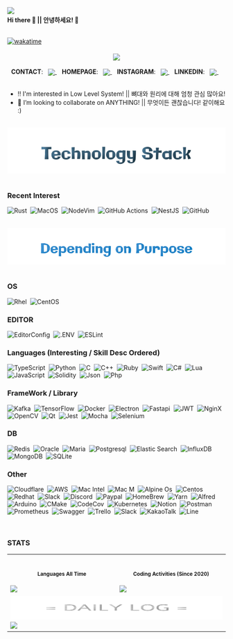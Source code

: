 <div> 
  <div align="right" style="display: flex;">
    <span dir="auto">
      <a href="https://hits.seeyoufarm.com" rel="nofollow"><img src="https://hits.seeyoufarm.com/api/count/incr/badge.svg?url=https%3A%2F%2Fgithub.com%2FMark-42ko%2F&count_bg=%2379C83D&title_bg=%23555555&icon=hashnode.svg&icon_color=%23E7E7E7&title=HIT%21&edge_flat=true" style="max-width: 100%;"></a>
    </span>
  </div>
  <div align="left" style="display: flex;">
    <b>Hi there 👋 || 안녕하세요! 👋</b>
  </div> 
</div>
<br />

[![wakatime](https://wakatime.com/badge/user/25fbf90f-563d-4038-a635-1df11b361fe2.svg)](https://wakatime.com/@25fbf90f-563d-4038-a635-1df11b361fe2)

<!-- 트로피! -->
<div align="center">
  <img align="middle" src="https://github-profile-trophy.vercel.app/?username=Mark-42ko&theme=chalk&rank=SECRET,SSS,SS,S,AAA,AA,A,B&margin-w=15&margin-h=15&column=5" />
</div>
<br />

<!-- 나중에 추가할것 : https://www.hackerrank.com/ -->

<!-- 연락처 -->
<div align="center">
  <b>CONTACT</b>:&nbsp;&nbsp;
  <a href="mailto:admin@bdev.io">
    <img align="center" src="https://img.shields.io/badge/MAIL-D14836?style=for-the-badge&logo=gmail&logoColor=white">
  </a>&nbsp;&nbsp;
  <b>HOMEPAGE</b>:&nbsp;&nbsp;
  <a href="https://ql.gl/">
    <img align="center" src="https://img.shields.io/badge/QL.GL-0A0A0A?style=for-the-badge&logo=devdotto&logoColor=white">
  </a>&nbsp;&nbsp;
  <b>INSTAGRAM</b>:&nbsp;&nbsp;
    <a href="https://www.instagram.com/kuuwange" rel="nofollow">
      <img align="center" src="https://img.shields.io/badge/INSTA-E4405F?style=for-the-badge&logo=instagram&logoColor=white">
    </a>&nbsp;&nbsp;
  <b>LINKEDIN</b>:&nbsp;&nbsp;
    <a href="https://www.linkedin.com/in/kuuwange" rel="nofollow">
      <img align="center" src="https://img.shields.io/badge/LINKED-0077B5?style=for-the-badge&logo=linkedin&logoColor=white">
    </a>&nbsp;&nbsp;
</div>
<br />

<!-- 소개 -->
- ‼ I'm interested in Low Level System! || 뼈대와 원리에 대해 엄청 관심 많아요!
- 👯 I’m looking to collaborate on ANYTHING! || 무엇이든 괜찮습니다! 같이해요 :)

<br/>


<!-- 기술 -->

<div align="center" width"100%">
  <img align="top" src="https://raw.githubusercontent.com/Mark-42ko/Mark-42ko/master/stack.svg">
</div>
<br />

<!-- BADGES : https://github.com/Ileriayo/markdown-badges -->

<!-- 최근관심사 -->
### Recent Interest
![Rust](https://img.shields.io/badge/Rust-E57324?style=for-the-badge&logo=rust&logoColor=black)&nbsp;
![MacOS](https://img.shields.io/badge/macOS-black?&style=for-the-badge&logo=macOS&logoColor=white)&nbsp;
![NodeVim](https://img.shields.io/badge/NeoVim-%2357A143.svg?&style=for-the-badge&logo=neovim&logoColor=white)&nbsp;
![GitHub Actions](https://img.shields.io/badge/github%20actions-%232671E5.svg?style=for-the-badge&logo=githubactions&logoColor=white)&nbsp;
![NestJS](https://img.shields.io/badge/nestjs-E0234E?style=for-the-badge&logo=nestjs&logoColor=white)&nbsp;
![GitHub](https://img.shields.io/badge/github-%23121011.svg?style=for-the-badge&logo=github&logoColor=white)&nbsp;

<br />

<!-- depending on purpose -->
<div align="left" width"100%">
  <img align="top" src="https://raw.githubusercontent.com/Mark-42ko/Mark-42ko/main/depending.svg">
</div>
<br />

### OS
![Rhel](https://img.shields.io/badge/Red%20Hat-black?style=flat-square&logo=Red%20Hat&logoColor=EE0000)&nbsp;
![CentOS](https://img.shields.io/badge/Centos-262577?style=flat-square&logo=Centos&logoColor=ffffff)&nbsp;

### EDITOR
![EditorConfig](https://img.shields.io/badge/Editor%20Config-E0EFEF?style=flat-square&logo=editorconfig&logoColor=000)&nbsp;
![.ENV](https://img.shields.io/badge/DOTENV-ECD53F?style=flat-squarege&logo=.env&logoColor=000)&nbsp;
![ESLint](https://img.shields.io/badge/ESLint-4B3263?style=flat-squarege&logo=eslint&logoColor=white)&nbsp;

### Languages (Interesting / Skill Desc Ordered)
![TypeScript](https://img.shields.io/badge/TypeScript-007ACC?style=flat-square&logo=typescript&logoColor=white)&nbsp;
![Python](https://img.shields.io/badge/Python-FFD43B?style=flat-square&logo=python&logoColor=blue)&nbsp;
![C](https://img.shields.io/badge/C-00599C?style=flat-square&logo=c&logoColor=white)&nbsp;
![C++](https://img.shields.io/badge/C%2B%2B-00599C?style=flat-square&logo=c%2B%2B&logoColor=white)&nbsp;
![Ruby](https://img.shields.io/badge/Ruby-CC342D?style=flat-square&logo=ruby&logoColor=white)&nbsp;
![Swift](https://img.shields.io/badge/Swift-FA7343?style=flat-square&logo=swift&logoColor=white)&nbsp;
![C#](https://img.shields.io/badge/C%23-239120?style=flat-square&logo=c-sharp&logoColor=white)&nbsp;
![Lua](https://img.shields.io/badge/Lua-2C2D72?style=flat-square&logo=lua&logoColor=white)&nbsp;
![JavaScript](https://img.shields.io/badge/JavaScript-323330?style=flat-square&logo=javascript&logoColor=F7DF1E)&nbsp;
![Solidity](https://img.shields.io/badge/Solidity-e6e6e6?style=flat-square&logo=solidity&logoColor=black)&nbsp;
![Json](https://img.shields.io/badge/json-5E5C5C?style=flat-square&logo=json&logoColor=white)&nbsp;
![Php](https://img.shields.io/badge/PHP-777BB4?style=flat-square&logo=php&logoColor=white)&nbsp;


### FrameWork / Library
![Kafka](https://img.shields.io/badge/Apache_Kafka-231F20?style=flat-square&logo=apache-kafka&logoColor=white)&nbsp;
![TensorFlow](https://img.shields.io/badge/TensorFlow-FF6F00?style=flat-square&logo=TensorFlow&logoColor=white)&nbsp;
![Docker](https://img.shields.io/badge/Docker-2CA5E0?style=flat-square&logo=docker&logoColor=white)&nbsp;
![Electron](https://img.shields.io/badge/Electron-2B2E3A?style=flat-square&logo=electron&logoColor=9FEAF9)&nbsp;
![Fastapi](https://img.shields.io/badge/fastapi-109989?style=flat-square&logo=FASTAPI&logoColor=white)&nbsp;
![JWT](https://img.shields.io/badge/JWT-000000?style=flat-square&logo=JSON%20web%20tokens&logoColor=white)&nbsp;
![NginX](https://img.shields.io/badge/Nginx-009639?style=flat-square&logo=nginx&logoColor=white)&nbsp;
![OpenCV](https://img.shields.io/badge/OpenCV-27338e?style=flat-square&logo=OpenCV&logoColor=white)&nbsp;
![Qt](https://img.shields.io/badge/Qt-41CD52?style=flat-square&logo=qt&logoColor=white)&nbsp;
![Jest](https://img.shields.io/badge/-jest-%23C21325?style=flat-square&logo=jest&logoColor=white)&nbsp;
![Mocha](https://img.shields.io/badge/-mocha-%238D6748?style=flat-square&logo=mocha&logoColor=white)&nbsp;
![Selenium](https://img.shields.io/badge/-selenium-%43B02A?style=flat-square&logo=selenium&logoColor=white)&nbsp;

### DB
![Redis](https://img.shields.io/badge/redis-%23DD0031.svg?&style=flat-square&logo=redis&logoColor=white)&nbsp;
![Oracle](https://img.shields.io/badge/Oracle-F80000?style=flat-square&logo=Oracle&logoColor=white)&nbsp;
![Maria](https://img.shields.io/badge/MariaDB-003545?style=flat-square&logo=mariadb&logoColor=white)&nbsp;
![Postgresql](https://img.shields.io/badge/PostgreSQL-316192?style=flat-square&logo=postgresql&logoColor=white)&nbsp;
![Elastic Search](https://img.shields.io/badge/Elastic_Search-005571?style=flat-square&logo=elasticsearch&logoColor=white)&nbsp;
![InfluxDB](https://img.shields.io/badge/InfluxDB-22ADF6?style=flat-square&logo=InfluxDB&logoColor=white)&nbsp;
![MongoDB](https://img.shields.io/badge/MongoDB-4EA94B?style=flat-square&logo=mongodb&logoColor=white)&nbsp;
![SQLite](https://img.shields.io/badge/sqlite-%2307405e.svg?style=flat-square&logo=sqlite&logoColor=white)&nbsp;

### Other
![Cloudflare](https://img.shields.io/badge/Cloudflare-F38020?style=flat-square&logo=Cloudflare&logoColor=white)&nbsp;
![AWS](https://img.shields.io/badge/Amazon_AWS-FF9900?style=flat-square&logo=amazonaws&logoColor=white)&nbsp;
![Mac Intel](https://img.shields.io/badge/Apple%20laptop-333333?style=flat-square&logo=apple&logoColor=white)&nbsp;
![Mac M](https://img.shields.io/badge/apple%20silicon-333333?style=flat-square&logo=apple&logoColor=white)&nbsp;
![Alpine Os](https://img.shields.io/badge/Alpine_Linux-0D597F?style=flat-square&logo=alpine-linux&logoColor=white)&nbsp;
![Centos](https://img.shields.io/badge/Cent%20OS-262577?style=flat-square&logo=CentOS&logoColor=white)&nbsp;
![Redhat](https://img.shields.io/badge/Red%20Hat-EE0000?style=flat-square&logo=redhat&logoColor=white)&nbsp;
![Slack](https://img.shields.io/badge/Slack-4A154B?style=flat-square&logo=slack&logoColor=white)&nbsp;
![Discord](https://img.shields.io/badge/Discord-5865F2?style=flat-square&logo=discord&logoColor=white)&nbsp;
![Paypal](https://img.shields.io/badge/PayPal-00457C?style=flat-square&logo=paypal&logoColor=white)&nbsp;
![HomeBrew](https://img.shields.io/badge/Homebrew-FBB040?style=flat-square&logo=Homebrew&logoColor=white)&nbsp;
![Yarn](https://img.shields.io/badge/yarn-%232C8EBB.svg?style=flat-square&logo=yarn&logoColor=white)&nbsp;
![Alfred](https://img.shields.io/badge/alfred-%235C1F87.svg?style=flat-square&logo=alfred)&nbsp;
![Arduino](https://img.shields.io/badge/-Arduino-00979D?style=flat-square&logo=Arduino&logoColor=white)&nbsp;
![CMake](https://img.shields.io/badge/CMake-%23008FBA.svg?style=flat-square&logo=cmake&logoColor=white)&nbsp;
![CodeCov](https://img.shields.io/badge/codecov-%23ff0077.svg?style=flat-square&logo=codecov&logoColor=white)&nbsp;
![Kubernetes](https://img.shields.io/badge/kubernetes-%23326ce5.svg?style=flat-square&logo=kubernetes&logoColor=white)&nbsp;
![Notion](https://img.shields.io/badge/Notion-%23000000.svg?style=flat-square&logo=notion&logoColor=white)&nbsp;
![Postman](https://img.shields.io/badge/Postman-FF6C37?style=flat-square&logo=postman&logoColor=white)&nbsp;
![Prometheus](https://img.shields.io/badge/Prometheus-E6522C?style=flat-square&logo=Prometheus&logoColor=white)&nbsp;
![Swagger](https://img.shields.io/badge/-Swagger-%23Clojure?style=flat-square&logo=swagger&logoColor=white)&nbsp;
![Trello](https://img.shields.io/badge/Trello-%23026AA7.svg?style=flat-square&logo=Trello&logoColor=white)&nbsp;
![Slack](https://img.shields.io/badge/Slack-4A154B?style=flat-square&logo=slack&logoColor=white)&nbsp;
![KakaoTalk](https://img.shields.io/badge/kakaotalk-ffcd00.svg?style=flat-square&logo=kakaotalk&logoColor=000000)&nbsp;
![Line](https://img.shields.io/badge/Line-00C300?style=flat-square&logo=line&logoColor=white)&nbsp;

<br/>

<!-- STATS -->
### STATS

<table width="100%">
  <tr>
    <th align="center">
      <img width="441" height="1">
      <p> 
        <small>
          Languages All Time
        </small>
      </p>
    </th>
    <th align="center">
      <img width="441" height="1">
        <p> 
        <small>
          Coding Activities (Since 2020)  
        </small>
      </p>
    </th>
  </tr>
  <tr>
    <td valign="top">
      <img src="https://wakatime.com/share/@KuuWangE/f6ea09a8-9b0c-41ba-b6a4-1fcf8798cc26.svg" width="100%">
    </td>
    <td valign="top">
      <img src="https://wakatime.com/share/@KuuWangE/468f48c1-1aa1-49ba-8f8b-dddf8feb3b3b.svg" width="100%">
    </td>
  </tr>
  <tr>
    <td colspan="2" style="width:100%">
      <div align="center">
        <img align="middle" width="100%" height="54" src="https://raw.githubusercontent.com/Mark-42ko/Mark-42ko/main/table_title.svg" />
      </div>
    </td>
  </tr>
  <tr>
    <td colspan="2" style="width:100%">
      <img src="https://wakatime.com/share/@KuuWangE/6e2a5d8e-578f-459e-bcc2-dee6662cc747.svg" width="100%">
    </td>
  </tr>
</table>


<!-- 비활성화 -->
<!--
<br />

### SOLVED.AC

> (start recently)

 <div align="center">
  <a href="https://solved.ac/Mark-42ko">
    <img src="http://mazassumnida.wtf/api/generate_badge?boj=Mark-42ko" />
  </a>
</div>
<br/>-->
